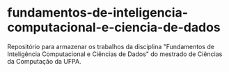 # fundamentos-de-inteligencia-computacional-e-ciencia-de-dados
Repositório para armazenar os trabalhos da disciplina "Fundamentos de Inteligência Computacional e Ciências de Dados" do mestrado de Ciências da Computação da UFPA.

